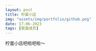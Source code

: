 ```yaml
---
layout: post
title: 柠蛋小店
img: "assets/img/portfolio/github.png"
date: 17-06-2023
tags: [联盟成员]
---
```


柠蛋小店吧啦吧啦～ 

